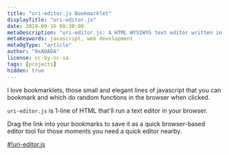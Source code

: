 ```yaml
---
title: "uri-editor.js Bookmarklet"
displayTitle: "uri-editor.js"
date: 2019-09-16 08:30:00
metaDescription: "uri-editor.js: A HTML WYSIWYG text editor written in one line of HTML, deployed with a URL"
metaKeywords: javascript, web development
metaOgType: "article"
author: "0xADADA"
license: cc-by-nc-sa
tags: [projects]
hidden: true
---
```


I love bookmarklets, those small and elegant lines of javascript that you can bookmark
and which do random functions in the browser when clicked.

<code>uri-editor.js</code> is 1-line of HTML that'll run a text editor in your browser.

Drag the link into your bookmarks to save it as a quick browser-based editor tool for those
moments you need a quick editor nearby.

<a href="data:text/html;base64,PGh0bWw+PHRpdGxlPnVyaS1lZGl0b3IuanM8L3RpdGxlPjxib2R5IGNvbnRlbnRlZGl0YWJsZT10cnVlPjxwIHN0eWxlPSJmb250LXNpemU6NXJlbTttYXJnaW4tdG9wOjQ1dmg7dGV4dC1hbGlnbjpjZW50ZXI7Ij51cmktZWRpdG9yLmpzPC9wPg==" title="#!uri-editor.js bookmarket">#!uri-editor.js</a>
